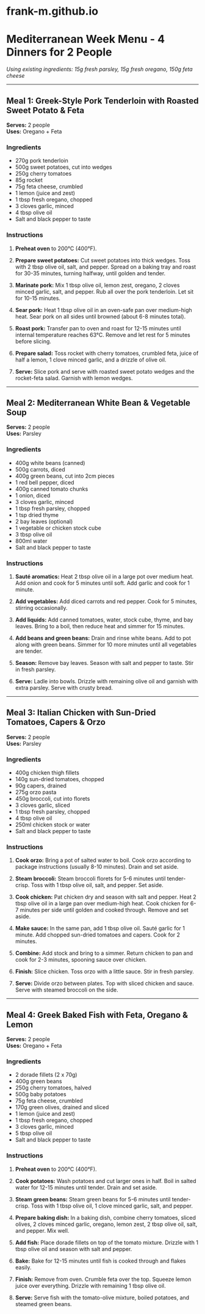 # frank-m.github.io

# Mediterranean Week Menu - 4 Dinners for 2 People

*Using existing ingredients: 15g fresh parsley, 15g fresh oregano, 150g feta cheese*

---

## Meal 1: Greek-Style Pork Tenderloin with Roasted Sweet Potato & Feta

**Serves:** 2 people  
**Uses:** Oregano + Feta

### Ingredients

- 270g pork tenderloin
- 500g sweet potatoes, cut into wedges
- 250g cherry tomatoes
- 85g rocket
- 75g feta cheese, crumbled
- 1 lemon (juice and zest)
- 1 tbsp fresh oregano, chopped
- 3 cloves garlic, minced
- 4 tbsp olive oil
- Salt and black pepper to taste

### Instructions

1. **Preheat oven** to 200°C (400°F).

2. **Prepare sweet potatoes:** Cut sweet potatoes into thick wedges. Toss with 2 tbsp olive oil, salt, and pepper. Spread on a baking tray and roast for 30-35 minutes, turning halfway, until golden and tender.

3. **Marinate pork:** Mix 1 tbsp olive oil, lemon zest, oregano, 2 cloves minced garlic, salt, and pepper. Rub all over the pork tenderloin. Let sit for 10-15 minutes.

4. **Sear pork:** Heat 1 tbsp olive oil in an oven-safe pan over medium-high heat. Sear pork on all sides until browned (about 6-8 minutes total).

5. **Roast pork:** Transfer pan to oven and roast for 12-15 minutes until internal temperature reaches 63°C. Remove and let rest for 5 minutes before slicing.

6. **Prepare salad:** Toss rocket with cherry tomatoes, crumbled feta, juice of half a lemon, 1 clove minced garlic, and a drizzle of olive oil.

7. **Serve:** Slice pork and serve with roasted sweet potato wedges and the rocket-feta salad. Garnish with lemon wedges.

---

## Meal 2: Mediterranean White Bean & Vegetable Soup

**Serves:** 2 people  
**Uses:** Parsley

### Ingredients

- 400g white beans (canned)
- 500g carrots, diced
- 400g green beans, cut into 2cm pieces
- 1 red bell pepper, diced
- 400g canned tomato chunks
- 1 onion, diced
- 3 cloves garlic, minced
- 1 tbsp fresh parsley, chopped
- 1 tsp dried thyme
- 2 bay leaves (optional)
- 1 vegetable or chicken stock cube
- 3 tbsp olive oil
- 800ml water
- Salt and black pepper to taste

### Instructions

1. **Sauté aromatics:** Heat 2 tbsp olive oil in a large pot over medium heat. Add onion and cook for 5 minutes until soft. Add garlic and cook for 1 minute.

2. **Add vegetables:** Add diced carrots and red pepper. Cook for 5 minutes, stirring occasionally.

3. **Add liquids:** Add canned tomatoes, water, stock cube, thyme, and bay leaves. Bring to a boil, then reduce heat and simmer for 15 minutes.

4. **Add beans and green beans:** Drain and rinse white beans. Add to pot along with green beans. Simmer for 10 more minutes until all vegetables are tender.

5. **Season:** Remove bay leaves. Season with salt and pepper to taste. Stir in fresh parsley.

6. **Serve:** Ladle into bowls. Drizzle with remaining olive oil and garnish with extra parsley. Serve with crusty bread.

---

## Meal 3: Italian Chicken with Sun-Dried Tomatoes, Capers & Orzo

**Serves:** 2 people  
**Uses:** Parsley

### Ingredients

- 400g chicken thigh fillets
- 140g sun-dried tomatoes, chopped
- 90g capers, drained
- 275g orzo pasta
- 450g broccoli, cut into florets
- 3 cloves garlic, sliced
- 1 tbsp fresh parsley, chopped
- 4 tbsp olive oil
- 250ml chicken stock or water
- Salt and black pepper to taste

### Instructions

1. **Cook orzo:** Bring a pot of salted water to boil. Cook orzo according to package instructions (usually 8-10 minutes). Drain and set aside.

2. **Steam broccoli:** Steam broccoli florets for 5-6 minutes until tender-crisp. Toss with 1 tbsp olive oil, salt, and pepper. Set aside.

3. **Cook chicken:** Pat chicken dry and season with salt and pepper. Heat 2 tbsp olive oil in a large pan over medium-high heat. Cook chicken for 6-7 minutes per side until golden and cooked through. Remove and set aside.

4. **Make sauce:** In the same pan, add 1 tbsp olive oil. Sauté garlic for 1 minute. Add chopped sun-dried tomatoes and capers. Cook for 2 minutes.

5. **Combine:** Add stock and bring to a simmer. Return chicken to pan and cook for 2-3 minutes, spooning sauce over chicken.

6. **Finish:** Slice chicken. Toss orzo with a little sauce. Stir in fresh parsley.

7. **Serve:** Divide orzo between plates. Top with sliced chicken and sauce. Serve with steamed broccoli on the side.

---

## Meal 4: Greek Baked Fish with Feta, Oregano & Lemon

**Serves:** 2 people  
**Uses:** Oregano + Feta

### Ingredients

- 2 dorade fillets (2 x 70g)
- 400g green beans
- 250g cherry tomatoes, halved
- 500g baby potatoes
- 75g feta cheese, crumbled
- 170g green olives, drained and sliced
- 1 lemon (juice and zest)
- 1 tbsp fresh oregano, chopped
- 3 cloves garlic, minced
- 5 tbsp olive oil
- Salt and black pepper to taste

### Instructions

1. **Preheat oven** to 200°C (400°F).

2. **Cook potatoes:** Wash potatoes and cut larger ones in half. Boil in salted water for 12-15 minutes until tender. Drain and set aside.

3. **Steam green beans:** Steam green beans for 5-6 minutes until tender-crisp. Toss with 1 tbsp olive oil, 1 clove minced garlic, salt, and pepper.

4. **Prepare baking dish:** In a baking dish, combine cherry tomatoes, sliced olives, 2 cloves minced garlic, oregano, lemon zest, 2 tbsp olive oil, salt, and pepper. Mix well.

5. **Add fish:** Place dorade fillets on top of the tomato mixture. Drizzle with 1 tbsp olive oil and season with salt and pepper.

6. **Bake:** Bake for 12-15 minutes until fish is cooked through and flakes easily.

7. **Finish:** Remove from oven. Crumble feta over the top. Squeeze lemon juice over everything. Drizzle with remaining 1 tbsp olive oil.

8. **Serve:** Serve fish with the tomato-olive mixture, boiled potatoes, and steamed green beans.
